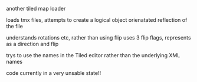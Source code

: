 another tiled map loader

loads tmx files, attempts to create a logical object orienatated reflection of the file

understands rotations etc, rather than using flip uses 3 flip flags, represents as a direction and flip

trys to use the names in the Tiled editor rather than the underlying XML names



code currently in a very unsable state!!